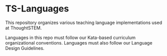 # TS-Languages

This repository organizes various teaching language implementations used at ThoughtSTEM.

Languages in this repo must follow our Kata-based curriculum organizational conventions.
Languages must also follow our Language Design Guidelines.

